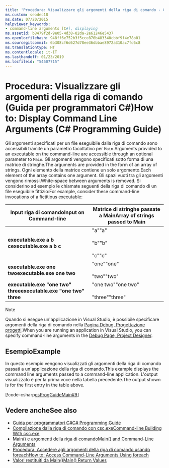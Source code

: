 ```yaml
---
title: 'Procedura: Visualizzare gli argomenti della riga di comando - Guida per programmatori C#'
ms.custom: seodec18
ms.date: 07/20/2015
helpviewer_keywords:
- command-line arguments [C#], displaying
ms.assetid: b8479f2d-9e05-4d38-82da-2e61246e5437
ms.openlocfilehash: 948ff6e752b3f5cce870b483340cbbf9f4e78b01
ms.sourcegitcommit: 6b308cf6d627d78ee36dbbae8972a310ac7fd6c8
ms.translationtype: HT
ms.contentlocale: it-IT
ms.lasthandoff: 01/23/2019
ms.locfileid: "54607715"
---
```

# <a name="how-to-display-command-line-arguments-c-programming-guide"></a><span data-ttu-id="da32d-102">Procedura: Visualizzare gli argomenti della riga di comando (Guida per programmatori C#)</span><span class="sxs-lookup"><span data-stu-id="da32d-102">How to: Display Command Line Arguments (C# Programming Guide)</span></span>
<span data-ttu-id="da32d-103">Gli argomenti specificati per un file eseguibile dalla riga di comando sono accessibili tramite un parametro facoltativo per `Main`.</span><span class="sxs-lookup"><span data-stu-id="da32d-103">Arguments provided to an executable on the command-line are accessible through an optional parameter to `Main`.</span></span> <span data-ttu-id="da32d-104">Gli argomenti vengono specificati sotto forma di una matrice di stringhe.</span><span class="sxs-lookup"><span data-stu-id="da32d-104">The arguments are provided in the form of an array of strings.</span></span> <span data-ttu-id="da32d-105">Ogni elemento della matrice contiene un solo argomento.</span><span class="sxs-lookup"><span data-stu-id="da32d-105">Each element of the array contains one argument.</span></span> <span data-ttu-id="da32d-106">Gli spazi vuoti tra gli argomenti vengono rimossi.</span><span class="sxs-lookup"><span data-stu-id="da32d-106">White-space between arguments is removed.</span></span> <span data-ttu-id="da32d-107">Si considerino ad esempio le chiamate seguenti della riga di comando di un file eseguibile fittizio:</span><span class="sxs-lookup"><span data-stu-id="da32d-107">For example, consider these command-line invocations of a fictitious executable:</span></span>  
  
|<span data-ttu-id="da32d-108">Input riga di comando</span><span class="sxs-lookup"><span data-stu-id="da32d-108">Input on Command-line</span></span>|<span data-ttu-id="da32d-109">Matrice di stringhe passate a Main</span><span class="sxs-lookup"><span data-stu-id="da32d-109">Array of strings passed to Main</span></span>|  
|----------------------------|-------------------------------------|  
|<span data-ttu-id="da32d-110">**executable.exe a b c**</span><span class="sxs-lookup"><span data-stu-id="da32d-110">**executable.exe a b c**</span></span>|<span data-ttu-id="da32d-111">"a"</span><span class="sxs-lookup"><span data-stu-id="da32d-111">"a"</span></span><br /><br /> <span data-ttu-id="da32d-112">"b"</span><span class="sxs-lookup"><span data-stu-id="da32d-112">"b"</span></span><br /><br /> <span data-ttu-id="da32d-113">"c"</span><span class="sxs-lookup"><span data-stu-id="da32d-113">"c"</span></span>|  
|<span data-ttu-id="da32d-114">**executable.exe one two**</span><span class="sxs-lookup"><span data-stu-id="da32d-114">**executable.exe one two**</span></span>|<span data-ttu-id="da32d-115">"one"</span><span class="sxs-lookup"><span data-stu-id="da32d-115">"one"</span></span><br /><br /> <span data-ttu-id="da32d-116">"two"</span><span class="sxs-lookup"><span data-stu-id="da32d-116">"two"</span></span>|  
|<span data-ttu-id="da32d-117">**executable.exe "one two" three**</span><span class="sxs-lookup"><span data-stu-id="da32d-117">**executable.exe "one two" three**</span></span>|<span data-ttu-id="da32d-118">"one two"</span><span class="sxs-lookup"><span data-stu-id="da32d-118">"one two"</span></span><br /><br /> <span data-ttu-id="da32d-119">"three"</span><span class="sxs-lookup"><span data-stu-id="da32d-119">"three"</span></span>|  
  
> [!NOTE]
>  <span data-ttu-id="da32d-120">Quando si esegue un'applicazione in Visual Studio, è possibile specificare argomenti della riga di comando nella [Pagina Debug, Progettazione progetti](/visualstudio/ide/reference/debug-page-project-designer).</span><span class="sxs-lookup"><span data-stu-id="da32d-120">When you are running an application in Visual Studio, you can specify command-line arguments in the [Debug Page, Project Designer](/visualstudio/ide/reference/debug-page-project-designer).</span></span>  
  
## <a name="example"></a><span data-ttu-id="da32d-121">Esempio</span><span class="sxs-lookup"><span data-stu-id="da32d-121">Example</span></span>  
 <span data-ttu-id="da32d-122">In questo esempio vengono visualizzati gli argomenti della riga di comando passati a un'applicazione della riga di comando.</span><span class="sxs-lookup"><span data-stu-id="da32d-122">This example displays the command line arguments passed to a command-line application.</span></span> <span data-ttu-id="da32d-123">L'output visualizzato è per la prima voce nella tabella precedente.</span><span class="sxs-lookup"><span data-stu-id="da32d-123">The output shown is for the first entry in the table above.</span></span>  
  
 [!code-csharp[csProgGuideMain#9](../../../csharp/programming-guide/inside-a-program/codesnippet/CSharp/how-to-display-command-line-arguments_1.cs)]  
  
## <a name="see-also"></a><span data-ttu-id="da32d-124">Vedere anche</span><span class="sxs-lookup"><span data-stu-id="da32d-124">See also</span></span>

- [<span data-ttu-id="da32d-125">Guida per programmatori C#</span><span class="sxs-lookup"><span data-stu-id="da32d-125">C# Programming Guide</span></span>](../../../csharp/programming-guide/index.md)
- [<span data-ttu-id="da32d-126">Compilazione dalla riga di comando con csc.exe</span><span class="sxs-lookup"><span data-stu-id="da32d-126">Command-line Building With csc.exe</span></span>](../../../csharp/language-reference/compiler-options/command-line-building-with-csc-exe.md)
- [<span data-ttu-id="da32d-127">Main() e argomenti della riga di comando</span><span class="sxs-lookup"><span data-stu-id="da32d-127">Main() and Command-Line Arguments</span></span>](../../../csharp/programming-guide/main-and-command-args/index.md)
- [<span data-ttu-id="da32d-128">Procedura: Accedere agli argomenti della riga di comando usando foreach</span><span class="sxs-lookup"><span data-stu-id="da32d-128">How to: Access Command-Line Arguments Using foreach</span></span>](../../../csharp/programming-guide/main-and-command-args/how-to-access-command-line-arguments-using-foreach.md)
- [<span data-ttu-id="da32d-129">Valori restituiti da Main()</span><span class="sxs-lookup"><span data-stu-id="da32d-129">Main() Return Values</span></span>](../../../csharp/programming-guide/main-and-command-args/main-return-values.md)
